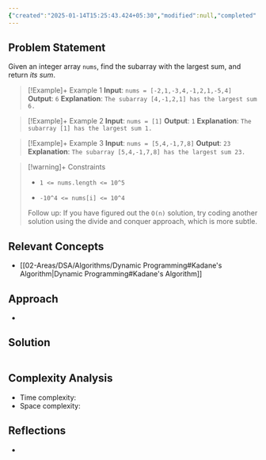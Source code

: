 ```yaml
---
{"created":"2025-01-14T15:25:43.424+05:30","modified":null,"completed":true,"redo":true,"Best solution":false,"Description":"DP problem, gave up on life.","leetcode-index":53,"link":"https://leetcode.com/problems/maximum-subarray","difficulty":"Medium","tags":["leetcode/array","leetcode/divide-and-conquer","leetcode/dynamic-programming","programming/practice"],"publish":true,"PassFrontmatter":true,"updated":"2025-01-14T15:29:34.786+05:30"}
---
```




## Problem Statement
Given an integer array `nums`, find the <span data-keyword="subarray-nonempty">subarray</span> with the largest sum, and return *its sum*.

 

>[!Example]+ Example 1
>**Input**: `nums = [-2,1,-3,4,-1,2,1,-5,4]`
>**Output**: `6`
>**Explanation**: `The subarray [4,-1,2,1] has the largest sum 6.
>`

>[!Example]+ Example 2
>**Input**: `nums = [1]`
>**Output**: `1`
>**Explanation**: `The subarray [1] has the largest sum 1.
>`

>[!Example]+ Example 3
>**Input**: `nums = [5,4,-1,7,8]`
>**Output**: `23`
>**Explanation**: `The subarray [5,4,-1,7,8] has the largest sum 23.
>`

>[!warning]+ Constraints
>- `1 <= nums.length <= 10^5`
>
>- `-10^4 <= nums[i] <= 10^4`
>
>
>
>
>
>
>
>
>Follow up: If you have figured out the `O(n)` solution, try coding another solution using the divide and conquer approach, which is more subtle.

## Relevant Concepts
- [[02-Areas/DSA/Algorithms/Dynamic Programming#Kadane's Algorithm\|Dynamic Programming#Kadane's Algorithm]]

## Approach
- 
## Solution
```Java

```

## Complexity Analysis
- Time complexity: 
- Space complexity: 

## Reflections
- 